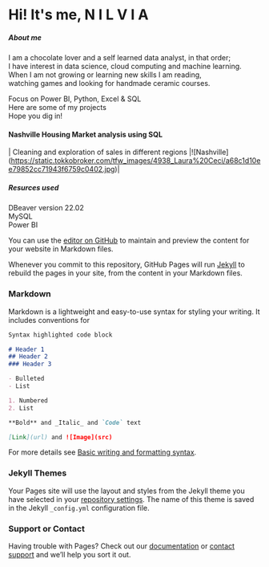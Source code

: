 # Hi! It's me, N I L V I A
    
##### About me 
I am a chocolate lover and a self learned data analyst, in that order;                                                           
I have interest in data science, cloud computing and machine learning.                         
When I am not growing or learning new skills I am reading,                                 
watching games and looking for handmade ceramic courses.                   
                       
Focus on Power BI, Python, Excel & SQL                              
Here are some of my projects                                 
Hope you dig in!                       
      
      
            
#### Nashville Housing Market analysis using SQL  

| Cleaning and exploration of sales in different regions                                        |![Nashville] (https://static.tokkobroker.com/tfw_images/4938_Laura%20Ceci/a68c1d10ee79852cc71943f6759c0402.jpg)|

##### Resurces used        
DBeaver version 22.02                   
MySQL       
Power BI            

                              
                              
You can use the [editor on GitHub](https://github.com/ArjNil/portfolio/edit/main/README.md) to maintain and preview the content for your website in Markdown files.

Whenever you commit to this repository, GitHub Pages will run [Jekyll](https://jekyllrb.com/) to rebuild the pages in your site, from the content in your Markdown files.

### Markdown

Markdown is a lightweight and easy-to-use syntax for styling your writing. It includes conventions for

```markdown
Syntax highlighted code block

# Header 1
## Header 2
### Header 3

- Bulleted
- List

1. Numbered
2. List

**Bold** and _Italic_ and `Code` text

[Link](url) and ![Image](src)
```

For more details see [Basic writing and formatting syntax](https://docs.github.com/en/github/writing-on-github/getting-started-with-writing-and-formatting-on-github/basic-writing-and-formatting-syntax).

### Jekyll Themes

Your Pages site will use the layout and styles from the Jekyll theme you have selected in your [repository settings](https://github.com/ArjNil/portfolio/settings/pages). The name of this theme is saved in the Jekyll `_config.yml` configuration file.

### Support or Contact

Having trouble with Pages? Check out our [documentation](https://docs.github.com/categories/github-pages-basics/) or [contact support](https://support.github.com/contact) and we’ll help you sort it out.
